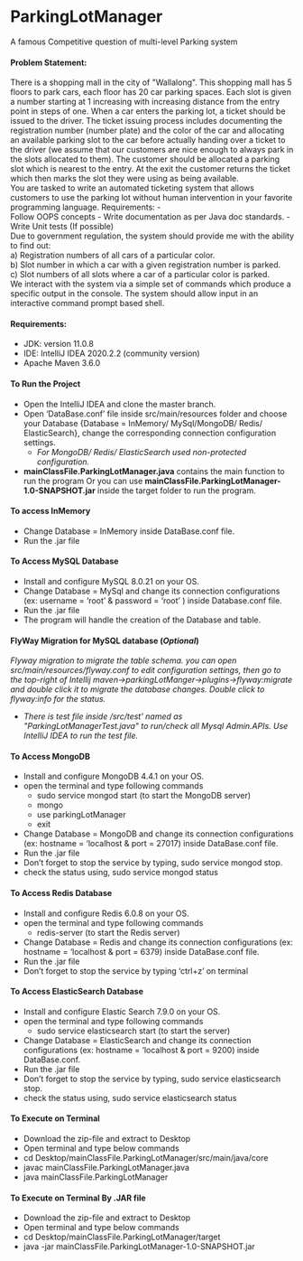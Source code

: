 # ParkingLotManager  
A famous Competitive question of multi-level Parking system
#### Problem Statement:  
There is a shopping mall in the city of "Wallalong". This shopping mall has 5 floors to park cars, each floor has 20 car parking spaces. 
Each slot is given a number starting at 1 increasing with increasing distance from the entry point in steps of one. When a car enters the parking lot, 
a ticket should be issued to the driver. The ticket issuing process includes documenting the registration number (number plate) and the color of the car 
and allocating an available parking slot to the car before actually handing over a ticket to the driver 
(we assume that our customers are nice enough to always park in the slots allocated to them). 
The customer should be allocated a parking slot which is nearest to the entry. At the exit the customer returns the ticket which then marks the slot they were 
using as being available.  
You are tasked to write an automated ticketing system that allows customers to use the parking lot without human intervention in your favorite programming language. Requirements: -  
Follow OOPS concepts - Write documentation as per Java doc standards. - Write Unit tests (If possible)  
Due to government regulation, the system should provide me with the ability to find out:  
a) Registration numbers of all cars of a particular color.  
b) Slot number in which a car with a given registration number is parked.  
c) Slot numbers of all slots where a car of a particular color is parked.  
We interact with the system via a simple set of commands which produce a specific output in the console. 
The system should allow input in an interactive command prompt based shell.

#### Requirements:  
* JDK: version 11.0.8  
* IDE: IntelliJ IDEA 2020.2.2 (community version)  
* Apache Maven 3.6.0  

#### To Run the Project  
* Open the IntelliJ IDEA and clone the master branch.  
* Open ‘DataBase.conf’ file inside src/main/resources folder and choose your Database {Database = InMemory/ MySql/MongoDB/ Redis/ ElasticSearch}, change the corresponding connection configuration settings.  
  * _For MongoDB/ Redis/ ElasticSearch used non-protected configuration._  
* **mainClassFile.ParkingLotManager.java** contains the main function to run the program Or you can use **mainClassFile.ParkingLotManager-1.0-SNAPSHOT.jar** inside the target folder to run the program.  

#### To access InMemory  
* Change Database = InMemory inside DataBase.conf file.  
* Run the .jar file  

#### To Access MySQL Database  
* Install and configure MySQL 8.0.21 on your OS.  
* Change Database = MySql and change its connection configurations (ex: username = ‘root’ & password = ‘root’ ) inside Database.conf file.  
* Run the .jar file  
* The program will handle the creation of the Database and table.  

#### FlyWay Migration for MySQL database (*Optional*)  
_Flyway migration to migrate the table schema. you can open src/main/resources/flyway.conf to edit configuration settings, then go to the top-right of Intellij maven->parkingLotManger->plugins->flyway:migrate and double click it to migrate the database changes. Double click to flyway:info for the status._  

* *There is test file inside /src/test' named as "ParkingLotManagerTest.java" to run/check all Mysql Admin.APIs. Use IntelliJ IDEA to run the test file.*

#### To Access MongoDB  
* Install and configure MongoDB 4.4.1 on your OS.  
* open the terminal and type following commands  
  * sudo service mongod start  (to start the MongoDB server)  
  * mongo   
  * use parkingLotManager  
  * exit  
* Change Database = MongoDB and change its connection configurations (ex: hostname = ‘localhost & port = 27017) inside DataBase.conf file.  
* Run the .jar file  
* Don’t forget to stop the service by typing, sudo service mongod stop.  
* check the status using, sudo service mongod status  

#### To Access Redis Database  
* Install and configure Redis 6.0.8 on your OS.  
* open the terminal and type following commands  
  * redis-server  (to start the Redis server)  
* Change Database = Redis and change its connection configurations (ex: hostname = ‘localhost & port = 6379) inside DataBase.conf file.  
* Run the .jar file  
* Don’t forget to stop the service by typing ‘ctrl+z’ on terminal  

#### To Access ElasticSearch Database  
* Install and configure Elastic Search 7.9.0 on your OS.  
* open the terminal and type following commands  
  * sudo service elasticsearch start  (to start the server)  
* Change Database = ElasticSearch and change its connection configurations (ex: hostname = ‘localhost & port = 9200) inside DataBase.conf.  
* Run the .jar file  
* Don’t forget to stop the service by typing, sudo service elasticsearch stop.  
* check the status using, sudo service elasticsearch status  


#### To Execute on Terminal  
* Download the zip-file and extract to Desktop  
* Open terminal and type below commands  
* cd Desktop/mainClassFile.ParkingLotManager/src/main/java/core  
* javac mainClassFile.ParkingLotManager.java  
* java mainClassFile.ParkingLotManager  


#### To Execute on Terminal By .JAR file  
* Download the zip-file and extract to Desktop  
* Open terminal and type below commands  
* cd Desktop/mainClassFile.ParkingLotManager/target  
* java -jar mainClassFile.ParkingLotManager-1.0-SNAPSHOT.jar  

